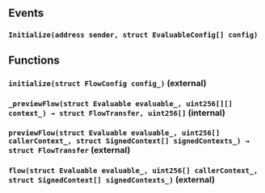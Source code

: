 



## Events
### `Initialize(address sender, struct EvaluableConfig[] config)`







## Functions
### `initialize(struct FlowConfig config_)` (external)





### `_previewFlow(struct Evaluable evaluable_, uint256[][] context_) → struct FlowTransfer, uint256[]` (internal)





### `previewFlow(struct Evaluable evaluable_, uint256[] callerContext_, struct SignedContext[] signedContexts_) → struct FlowTransfer` (external)





### `flow(struct Evaluable evaluable_, uint256[] callerContext_, struct SignedContext[] signedContexts_)` (external)






